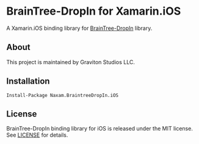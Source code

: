# BrainTree-DropIn for Xamarin.iOS

A Xamarin.iOS binding library for [BrainTree-DropIn](https://github.com/braintree/braintree-ios-drop-in) library.

## About
This project is maintained by Graviton Studios LLC.

## Installation
```
Install-Package Naxam.BraintreeDropIn.iOS
```

## License

BrainTree-DropIn binding library for iOS is released under the MIT license.
See [LICENSE](https://opensource.org/licenses/MIT) for details.